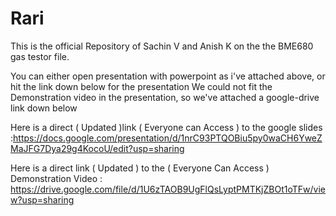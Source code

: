 # Rari
This is the official Repository of Sachin V and Anish K on the the BME680 gas testor file. 

You can either open presentation with powerpoint as i've attached above, or hit the link down below for the presentation
We could not fit the Demonstration video in the presentation, so we've attached a google-drive link down below

Here is a direct ( Updated )link ( Everyone can Access ) to the google slides :https://docs.google.com/presentation/d/1nrC93PTQOBiu5py0waCH6YweZMaJFG7Dya29g4KocoU/edit?usp=sharing


Here is a direct link ( Updated ) to the ( Everyone Can Access ) Demonstration Video : https://drive.google.com/file/d/1U6zTAOB9UgFlQsLyptPMTKjZBOt1oTFw/view?usp=sharing
